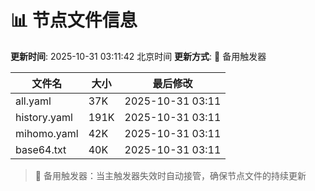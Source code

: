 # 📊 节点文件信息

**更新时间**: 2025-10-31 03:11:42 北京时间
**更新方式**: 🔄 备用触发器

| 文件名 | 大小 | 最后修改 |
|--------|------|----------|
| all.yaml | 37K | 2025-10-31 03:11 |
| history.yaml | 191K | 2025-10-31 03:11 |
| mihomo.yaml | 42K | 2025-10-31 03:11 |
| base64.txt | 40K | 2025-10-31 03:11 |

> 🔄 备用触发器：当主触发器失效时自动接管，确保节点文件的持续更新
